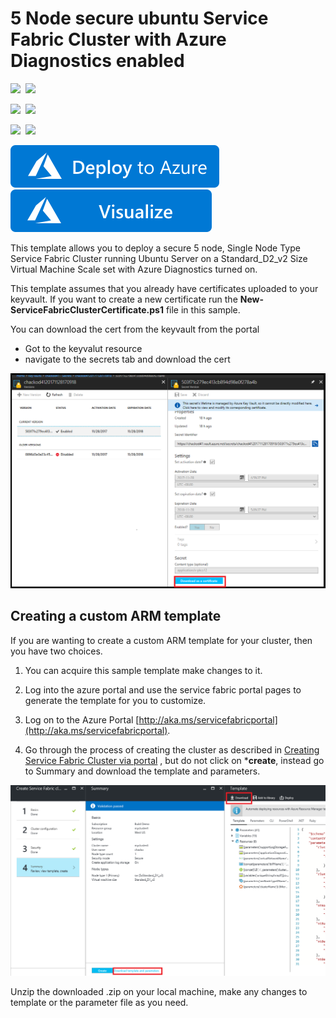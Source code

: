 # 5 Node secure ubuntu Service Fabric Cluster with Azure Diagnostics enabled

<IMG SRC="https://azurequickstartsservice.blob.core.windows.net/badges/5-VM-Ubuntu-1-NodeTypes-Secure/PublicLastTestDate.svg" />&nbsp;
<IMG SRC="https://azurequickstartsservice.blob.core.windows.net/badges/5-VM-Ubuntu-1-NodeTypes-Secure/PublicDeployment.svg" />&nbsp;

<IMG SRC="https://azurequickstartsservice.blob.core.windows.net/badges/5-VM-Ubuntu-1-NodeTypes-Secure/FairfaxLastTestDate.svg" />&nbsp;
<IMG SRC="https://azurequickstartsservice.blob.core.windows.net/badges/5-VM-Ubuntu-1-NodeTypes-Secure/FairfaxDeployment.svg" />&nbsp;

<IMG SRC="https://azurequickstartsservice.blob.core.windows.net/badges/5-VM-Ubuntu-1-NodeTypes-Secure/BestPracticeResult.svg" />&nbsp;
<IMG SRC="https://azurequickstartsservice.blob.core.windows.net/badges/5-VM-Ubuntu-1-NodeTypes-Secure/CredScanResult.svg" />&nbsp;

<a href="https://portal.azure.com/#create/Microsoft.Template/uri/https%3A%2F%2Fraw.githubusercontent.com%2FAzure-Samples%2Fservice-fabric-cluster-templates%2Fmaster%2F5-VM-Ubuntu-1-NodeTypes-Secure%2FAzureDeploy.json" target="_blank">
    <img src="https://raw.githubusercontent.com/Azure/azure-quickstart-templates/master/1-CONTRIBUTION-GUIDE/images/deploytoazure.svg?sanitize=true"/>
</a>
<a href="http://armviz.io/#/?load=https%3A%2F%2Fraw.githubusercontent.com%2FAzure-Samples%2Fservice-fabric-cluster-templates%2Fmaster%2F5-VM-Ubuntu-1-NodeTypes-Secure%2FAzureDeploy.json" target="_blank">
    <img src="https://raw.githubusercontent.com/Azure/azure-quickstart-templates/master/1-CONTRIBUTION-GUIDE/images/visualizebutton.svg?sanitize=true"/>
</a>

This template allows you to deploy a secure 5 node, Single Node Type Service Fabric Cluster running Ubuntu Server on a Standard_D2_v2 Size Virtual Machine Scale set with Azure Diagnostics turned on. 

This template assumes that you already have certificates uploaded to your keyvault.  If you want to create a new certificate run the **New-ServiceFabricClusterCertificate.ps1** file in this sample.  

You can download the cert from the keyvault from the portal 
- Got to the keyvalut resource
- navigate to the secrets tab and download the cert

![DownloadCert]


## Creating a custom ARM template

If you are wanting to create a custom ARM template for your cluster, then you have two choices.

1. You can acquire this sample template make changes to it. 
2. Log into the azure portal and use the service fabric portal pages to generate the template for you to customize.
  1. Log on to the Azure Portal [http://aka.ms/servicefabricportal](http://aka.ms/servicefabricportal).

  2. Go through the process of creating the cluster as described in [Creating Service Fabric Cluster via portal](https://docs.microsoft.com/azure/service-fabric/service-fabric-cluster-creation-via-portal) , but do not click on ***create**, instead go to Summary and download the template and parameters.

 ![DownloadTemplate]

Unzip the downloaded .zip on your local machine, make any changes to template or the parameter file as you need.

<!--Image references-->
[DownloadTemplate]: ./DownloadTemplate.png
[DownloadCert]: ./DownloadCert.PNG

